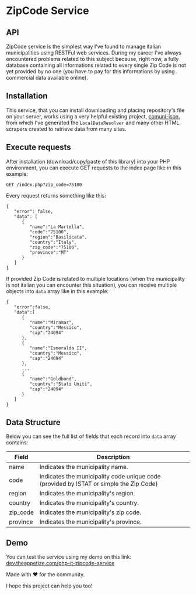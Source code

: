# ZipCode Service 
## API
        
ZipCode service is the simplest way I've found to manage italian municipalities using RESTFul web services.
During my career I've always encountered problems related to this subject because, right now, a fully database
containing all informations related to every single Zip Code is not yet provided by no one (you have to pay for this 
informations by using commercial data available online).

## Installation
This service, that you can install downloading and placing repository's file on your server, works using
a very helpful existing project, [comuni-json](https://github.com/matteocontrini/comuni-json), from which
I've generated the `LocalDataResolver` and many other HTML scrapers created to retrieve data from many sites.

## Execute requests
After installation (download/copy/paste of this library) into your PHP environment, you can execute
GET requests to the index page like in this example:

`GET /index.php?zip_code=75100`

Every request returns something like this:
    
    {
       "error": false,
       "data": [
          {
             "name":"La Martella",
             "code":"75100",
             "region":"Basilicata",
             "country":"Italy",
             "zip_code":"75100",
             "province":"MT"
          }
       ]
    }

If provided Zip Code is related to multiple locations (when the municipality is not italian you can encounter this
situation), you can receive multiple objects into `data` array like in this example:
    
    {
       "error":false,
       "data":[
          {
             "name":"Miramar",
             "country":"Messico",
             "cap":"24094"
          },
          {
             "name":"Esmeralda II",
             "country":"Messico",
             "cap":"24094"
          },
          ...
          {
             "name":"Goldbond",
             "country":"Stati Uniti",
             "cap":"24094"
          }
       ]
    }

## Data Structure
Below you can see the full list of fields that each record into `data` array contains:

| Field | Description |
| --- | --- |
| name | Indicates the municipality name. |
| code | Indicates the municipality code unique code (provided by ISTAT or simple the Zip Code) | 
| region | Indicates the municipality's region. | 
| country | Indicates the municipality's country. | 
| zip_code | Indicates the municipality's zip code. |
| province | Indicates the municipality's province. | 

## Demo
You can test the service using my demo on this link: [dev.theappetize.com/php-it-zipcode-service](http://dev.theappetize.com/it-zipcode-service?zip_code=)

Made with  :heart:  for the community. 

I hope this project can help you too!
